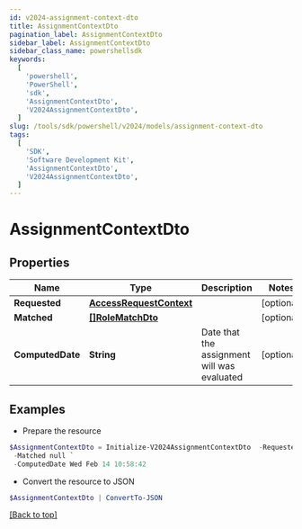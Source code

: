 ```yaml
---
id: v2024-assignment-context-dto
title: AssignmentContextDto
pagination_label: AssignmentContextDto
sidebar_label: AssignmentContextDto
sidebar_class_name: powershellsdk
keywords:
  [
    'powershell',
    'PowerShell',
    'sdk',
    'AssignmentContextDto',
    'V2024AssignmentContextDto',
  ]
slug: /tools/sdk/powershell/v2024/models/assignment-context-dto
tags:
  [
    'SDK',
    'Software Development Kit',
    'AssignmentContextDto',
    'V2024AssignmentContextDto',
  ]
---
```


# AssignmentContextDto

## Properties

| Name | Type | Description | Notes |
| --- | --- | --- | --- |
| **Requested** | [**AccessRequestContext**](access-request-context) |  | [optional] |
| **Matched** | [**[]RoleMatchDto**](role-match-dto) |  | [optional] |
| **ComputedDate** | **String** | Date that the assignment will was evaluated | [optional] |

## Examples

- Prepare the resource

```powershell
$AssignmentContextDto = Initialize-V2024AssignmentContextDto  -Requested null `
 -Matched null `
 -ComputedDate Wed Feb 14 10:58:42
```

- Convert the resource to JSON

```powershell
$AssignmentContextDto | ConvertTo-JSON
```

[[Back to top]](#)
